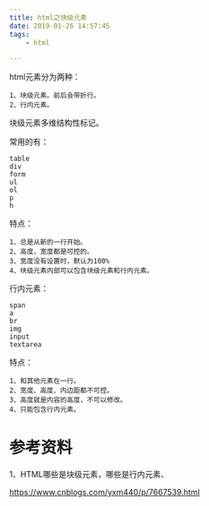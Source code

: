 ```yaml
---
title: html之块级元素
date: 2019-01-26 14:57:45
tags:
	- html

---
```




html元素分为两种：

```
1、块级元素。前后会带折行。
2、行内元素。
```

块级元素多维结构性标记。

常用的有：

```
table
div
form
ul
ol
p
h
```

特点：

```
1、总是从新的一行开始。
2、高度，宽度都是可控的。
3、宽度没有设置时，默认为100%
4、块级元素内部可以包含块级元素和行内元素。
```



行内元素：

```
span
a
br
img
input
textarea
```

特点：

```
1、和其他元素在一行。
2、宽度、高度、内边距都不可控。
3、高度就是内容的高度，不可以修改。
4、只能包含行内元素。
```



# 参考资料

1、HTML哪些是块级元素，哪些是行内元素、

https://www.cnblogs.com/yxm440/p/7667539.html